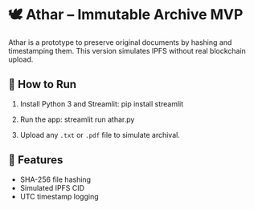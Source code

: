# 🕊️ Athar – Immutable Archive MVP

Athar is a prototype to preserve original documents by hashing and timestamping them.
This version simulates IPFS without real blockchain upload.

## 🚀 How to Run

1. Install Python 3 and Streamlit:
   pip install streamlit

2. Run the app:
   streamlit run athar.py

3. Upload any `.txt` or `.pdf` file to simulate archival.

## 💾 Features

- SHA-256 file hashing
- Simulated IPFS CID
- UTC timestamp logging
